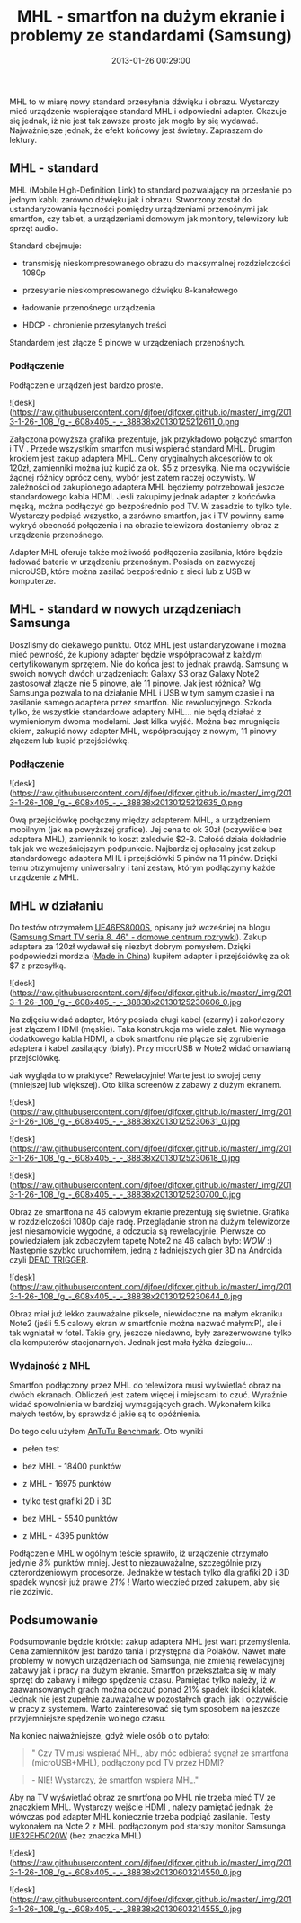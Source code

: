 ﻿---
layout:     post
title:      MHL - smartfon na dużym ekranie i problemy ze standardami (Samsung)
date:       2013-01-26 00:29:00
summary:    MHL to w miarę nowy standard przesyłania dźwięku i obrazu. Wystarczy mieć urządzenie wspierające standard MHL i odpowiedni adapter. Okazuje się jednak, iż nie jest tak zawsze prosto jak mogło by się wydawać. Najważniejsze jednak, że efekt końcowy jest świetny.  Zapraszam do lektury.MHL - standardMHL...
categories: sprzęt porady urządzenia mobilne
---



MHL to w miarę nowy standard przesyłania dźwięku i obrazu. Wystarczy mieć urządzenie wspierające standard MHL i odpowiedni adapter. Okazuje się jednak, iż nie jest tak zawsze prosto jak mogło by się wydawać. Najważniejsze jednak, że efekt końcowy jest świetny.  Zapraszam do lektury.



## MHL - standard


MHL (Mobile High-Definition Link) to standard pozwalający na przesłanie po jednym kablu zarówno dźwięku jak i obrazu. Stworzony został do ustandaryzowania łączności pomiędzy urządzeniami przenośnymi jak smartfon, czy tablet, a urządzeniami domowym jak monitory, telewizory lub sprzęt audio. 

Standard obejmuje:


  * transmisję nieskompresowanego obrazu do maksymalnej rozdzielczości 1080p


  * przesyłanie nieskompresowanego  dźwięku 8-kanałowego


  * ładowanie przenośnego urządzenia


  * HDCP - chronienie przesyłanych treści



Standardem jest złącze 5 pinowe w urządzeniach przenośnych.



### Podłączenie


Podłączenie urządzeń jest bardzo proste. 



![desk](https://raw.githubusercontent.com/djfoer/djfoxer.github.io/master/_img/2013-1-26-_108_/g_-_608x405_-_-_38838x20130125212611_0.png



Załączona powyższa grafika prezentuje, jak przykładowo połączyć smartfon i TV . Przede wszystkim smartfon musi wspierać standard MHL. Drugim krokiem jest zakup adaptera MHL. Ceny oryginalnych akcesoriów to ok 120zł, zamienniki można już kupić za ok. $5 z przesyłką. Nie ma oczywiście żądnej różnicy oprócz ceny, wybór jest zatem raczej oczywisty. W zależności od zakupionego adaptera MHL będziemy potrzebowali jeszcze standardowego kabla HDMI. Jeśli zakupimy jednak adapter z końcówka męską, można podłączyć go bezpośrednio pod TV. W zasadzie to tylko tyle. Wystarczy podpiąć wszystko, a zarówno smartfon, jak i  TV powinny same wykryć obecność połączenia i na obrazie telewizora dostaniemy obraz z urządzenia przenośnego.

Adapter MHL oferuje także możliwość podłączenia zasilania, które będzie ładować baterie w urządzeniu przenośnym. Posiada on zazwyczaj microUSB, które można zasilać bezpośrednio z sieci lub z USB w komputerze.



## MHL - standard w nowych urządzeniach Samsunga


Doszliśmy do ciekawego punktu. Otóż MHL jest ustandaryzowane i można mieć pewność, że kupiony adapter będzie współpracował z każdym certyfikowanym sprzętem. Nie do końca jest to jednak prawdą. Samsung w swoich nowych dwóch urządzeniach: Galaxy S3 oraz Galaxy Note2 zastosował złącze nie 5 pinowe, ale 11 pinowe. Jak jest różnica? Wg Samsunga pozwala to na działanie MHL i USB w tym samym czasie i na zasilanie samego adaptera przez smartfon. Nic rewolucyjnego. Szkoda tylko, że wszystkie standardowe adaptery MHL... nie będą działać z wymienionym dwoma modelami. 
Jest kilka wyjść. Można bez mrugnięcia okiem, zakupić nowy adapter MHL, współpracujący z nowym, 11 pinowy złączem lub kupić przejściówkę. 



### Podłączenie





![desk](https://raw.githubusercontent.com/djfoer/djfoxer.github.io/master/_img/2013-1-26-_108_/g_-_608x405_-_-_38838x20130125212635_0.png



Ową przejściówkę podłączmy między adapterem MHL, a urządzeniem mobilnym (jak na powyższej grafice). Jej cena to ok 30zł (oczywiście bez adaptera MHL), zamiennik to koszt zaledwie $2-3. Całość działa dokładnie tak jak we wcześniejszym podpunkcie. Najbardziej opłacalny jest zakup standardowego adaptera MHL i przejściówki 5 pinów na 11 pinów. Dzięki temu otrzymujemy uniwersalny  i tani zestaw, którym podłączymy każde urządzenie z MHL.



## MHL w działaniu



Do testów otrzymałem [UE46ES8000S](http://www.samsung.com/pl/consumer/tv-audio-video/televisions/led/UE46ES8000SXXH), opisany już wcześniej na blogu ([Samsung Smart TV seria 8. 46&quot; - domowe centrum rozrywki](http://www.dobreprogramy.pl/djfoxer/Samsung-Smart-TV-seria--domowe-centrum-rozrywki,38262.html)). Zakup adaptera za 120zł wydawał się niezbyt dobrym pomysłem. Dzięki podpowiedzi mordzia ([Made in China](http://www.dobreprogramy.pl/mordzio/Made-in-China,38447.html)) kupiłem adapter i przejściówkę za ok $7 z przesyłką. 



![desk](https://raw.githubusercontent.com/djfoer/djfoxer.github.io/master/_img/2013-1-26-_108_/g_-_608x405_-_-_38838x20130125230606_0.jpg



Na zdjęciu widać adapter, który posiada długi kabel (czarny) i zakończony jest złączem HDMI (męskie). Taka konstrukcja ma wiele zalet. Nie wymaga dodatkowego kabla HDMI, a obok smartfonu nie plącze się zgrubienie adaptera i kabel zasilający (biały). Przy micorUSB w Note2 widać omawianą przejściówkę.

Jak wygląda to w praktyce? Rewelacyjnie! Warte jest to swojej ceny (mniejszej lub większej).
Oto kilka screenów z zabawy z dużym ekranem.



![desk](https://raw.githubusercontent.com/djfoer/djfoxer.github.io/master/_img/2013-1-26-_108_/g_-_608x405_-_-_38838x20130125230631_0.jpg




![desk](https://raw.githubusercontent.com/djfoer/djfoxer.github.io/master/_img/2013-1-26-_108_/g_-_608x405_-_-_38838x20130125230618_0.jpg




![desk](https://raw.githubusercontent.com/djfoer/djfoxer.github.io/master/_img/2013-1-26-_108_/g_-_608x405_-_-_38838x20130125230700_0.jpg




Obraz ze smartfona na 46 calowym ekranie prezentują się świetnie. Grafika w rozdzielczości 1080p daje radę. Przeglądanie stron na dużym telewizorze jest niesamowicie wygodne, a  odczucia są rewelacyjnie. Pierwsze co powiedziałem jak zobaczyłem tapetę Note2 na 46 calach było:  *WOW*  :) Następnie szybko uruchomiłem, jedną z ładniejszych gier 3D na Androida czyli [DEAD TRIGGER](https://play.google.com/store/apps/details?id=com.madfingergames.deadtrigger&amp;hl=pl). 



![desk](https://raw.githubusercontent.com/djfoer/djfoxer.github.io/master/_img/2013-1-26-_108_/g_-_608x405_-_-_38838x20130125230644_0.jpg



Obraz miał już lekko zauważalne piksele, niewidoczne na małym ekraniku Note2 (jeśli 5.5 calowy ekran w smartfonie można nazwać małym:P), ale i tak wgniatał w fotel. Takie gry, jeszcze niedawno, były zarezerwowane tylko dla komputerów stacjonarnych. Jednak jest mała łyżka dziegciu...



### Wydajność z MHL


Smartfon podłączony przez MHL do telewizora musi wyświetlać obraz na dwóch ekranach. Obliczeń jest zatem więcej i miejscami to czuć. Wyraźnie widać spowolnienia w bardziej wymagających grach. Wykonałem kilka małych testów, by sprawdzić jakie są to opóźnienia.

Do tego celu użyłem [AnTuTu Benchmark](https://play.google.com/store/apps/details?id=com.antutu.ABenchMark&amp;hl=pl). Oto wyniki


  * pełen test



  * bez MHL - 18400 punktów


  * z MHL - 16975 punktów







  * tylko test grafiki 2D i 3D



  * bez MHL - 5540 punktów


  * z MHL - 4395 punktów









Podłączenie MHL w ogólnym teście sprawiło, iż urządzenie otrzymało jedynie  *8%*  punktów mniej. Jest to niezauważalne, szczególnie przy czterordzeniowym procesorze. Jednakże w testach tylko dla grafiki 2D i 3D spadek wynosił już prawie  *21%* ! Warto wiedzieć przed zakupem, aby się nie zdziwić. 



## Podsumowanie


Podsumowanie będzie krótkie: zakup adaptera MHL jest wart przemyślenia. Cena zamienników jest bardzo tania i przystępna dla Polaków. Nawet małe problemy w nowych urządzeniach od Samsunga, nie zmienią rewelacyjnej zabawy jak i pracy na dużym ekranie. Smartfon przekształca się w mały sprzęt do zabawy i miłego spędzenia czasu. Pamiętać tylko należy, iż w zaawansowanych grach można odczuć ponad 21% spadek ilości klatek. Jednak nie jest zupełnie zauważalne w pozostałych grach, jak i oczywiście w pracy z systemem. Warto zainteresować się tym sposobem na jeszcze przyjemniejsze spędzenie wolnego czasu.

Na koniec najważniejsze, gdyż wiele osób o to pytało:
<blockquote>
<p>&quot; Czy TV musi wspierać MHL, aby móc odbierać sygnał ze smartfona (microUSB+MHL), podłączony pod TV przez HDMI?</p>
</blockquote>
<blockquote>
<p>- NIE! Wystarczy, że smartfon wspiera MHL.&quot;</p>
</blockquote>

Aby na TV wyświetlać obraz ze smrtfona po MHL nie trzeba mieć TV ze znaczkiem MHL. Wystarczy wejście HDMI , należy pamiętać jednak, że wówczas pod adapter MHL koniecznie trzeba podpiąć zasilanie. Testy wykonałem na Note 2 z MHL podłączonym pod starszy monitor Samsunga [UE32EH5020W](http://www.samsung.com/pl/support/model/UE32EH5020WXXH) (bez znaczka MHL)



![desk](https://raw.githubusercontent.com/djfoer/djfoxer.github.io/master/_img/2013-1-26-_108_/g_-_608x405_-_-_38838x20130603214550_0.jpg



![desk](https://raw.githubusercontent.com/djfoer/djfoxer.github.io/master/_img/2013-1-26-_108_/g_-_608x405_-_-_38838x20130603214555_0.jpg


